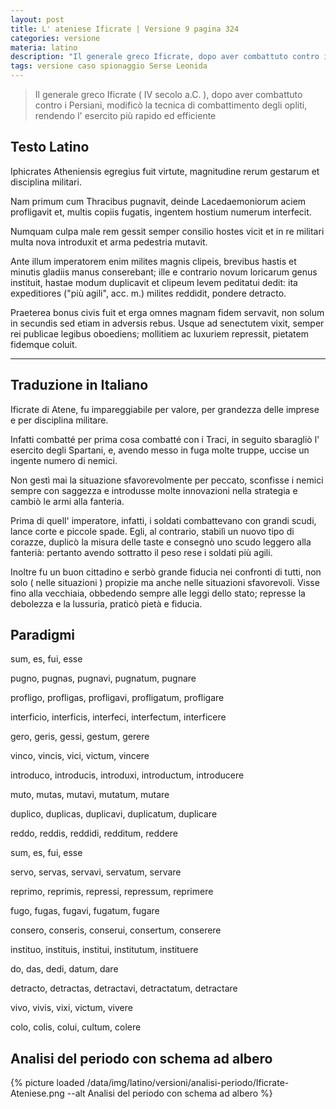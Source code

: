 ```yaml
---
layout: post
title: L' ateniese Ificrate | Versione 9 pagina 324
categories: versione
materia: latino
description: "Il generale greco Ificrate, dopo aver combattuto contro i Persiani, modificò la tecnica di combattimento degli opliti, rendendo l' esercito più rapido ed efficiente"
tags: versione caso spionaggio Serse Leonida
---
```


> Il generale greco Ificrate ( IV secolo a.C. ), dopo aver combattuto contro i Persiani, modificò la tecnica di combattimento degli opliti, rendendo l' esercito più rapido ed efficiente


## Testo Latino

Iphicrates Atheniensis egregius fuit virtute, magnitudine rerum gestarum et disciplina militari.


Nam primum cum Thracibus pugnavit, deinde Lacedaemoniorum aciem profligavit et, multis copiis fugatis, ingentem hostium numerum interfecit.


Numquam culpa male rem gessit semper consilio hostes vicit et in re militari multa nova
introduxit et arma pedestria mutavit.


Ante illum imperatorem enim milites magnis clipeis, brevibus hastis et minutis gladiis manus conserebant; ille e contrario novum loricarum genus instituit, hastae modum duplicavit et clipeum levem peditatui dedit: ita expeditiores ("più agili", acc. m.) milites reddidit, pondere detracto.

Praeterea bonus civis fuit et erga omnes magnam fidem servavit, non solum in secundis sed etiam in adversis rebus. Usque ad senectutem vixit, semper rei publicae legibus oboediens; mollitiem ac luxuriem repressit, pietatem fidemque coluit.

---

## Traduzione in Italiano

Ificrate di Atene, fu impareggiabile per valore, per grandezza delle imprese e per disciplina militare.


Infatti combatté per prima cosa combatté con i Traci, in seguito sbaragliò l' esercito degli Spartani, e, avendo messo in fuga molte truppe, uccise un ingente numero di nemici.


Non gestì mai la situazione sfavorevolmente per peccato, sconfisse i nemici sempre con saggezza e introdusse molte innovazioni nella strategia e cambiò le armi alla fanteria.


Prima di quell' imperatore, infatti, i soldati combattevano con grandi scudi, lance corte e piccole spade. Egli, al contrario, stabilì un nuovo tipo di corazze, duplicò la misura delle taste e consegnò uno scudo leggero alla fanterià: pertanto avendo sottratto il peso rese i soldati più agili.

Inoltre fu un buon cittadino e serbò grande fiducia nei confronti di tutti, non solo ( nelle situazioni ) propizie ma anche nelle situazioni sfavorevoli. Visse fino alla vecchiaia, obbedendo sempre alle leggi dello stato; represse la debolezza e la lussuria, praticò pietà e fiducia.

## Paradigmi

sum, es, fui, esse

pugno, pugnas, pugnavi, pugnatum, pugnare

profligo, profligas, profligavi, profligatum, profligare

interficio, interficis, interfeci, interfectum, interficere

gero, geris, gessi, gestum, gerere

vinco, vincis, vici, victum, vincere

introduco, introducis, introduxi, introductum, introducere

muto, mutas, mutavi, mutatum, mutare

duplico, duplicas, duplicavi, duplicatum, duplicare

reddo, reddis, reddidi, redditum, reddere

sum, es, fui, esse

servo, servas, servavi, servatum, servare

reprimo, reprimis, repressi, repressum, reprimere

fugo, fugas, fugavi, fugatum, fugare

consero, conseris, conserui, consertum, conserere

instituo, instituis, institui, institutum, instituere

do, das, dedi, datum, dare

detracto, detractas, detractavi, detractatum, detractare

vivo, vivis, vixi, victum, vivere

colo, colis, colui, cultum, colere

## Analisi del periodo con schema ad albero

{% picture loaded /data/img/latino/versioni/analisi-periodo/Ificrate-Ateniese.png --alt Analisi del periodo con schema ad albero %}

